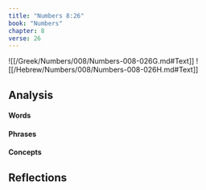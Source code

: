 ```yaml
---
title: "Numbers 8:26"
book: "Numbers"
chapter: 8
verse: 26
---
```

![[/Greek/Numbers/008/Numbers-008-026G.md#Text]]
![[/Hebrew/Numbers/008/Numbers-008-026H.md#Text]]

## Analysis

#### Words

#### Phrases

#### Concepts

## Reflections
